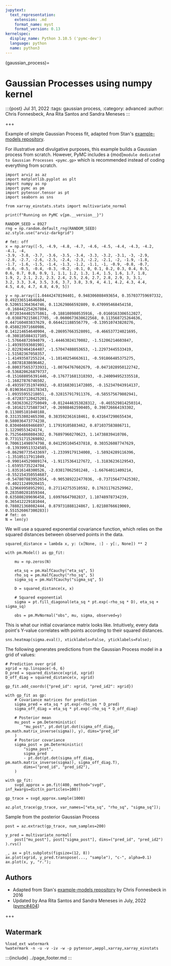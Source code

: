 ```yaml
---
jupytext:
  text_representation:
    extension: .md
    format_name: myst
    format_version: 0.13
kernelspec:
  display_name: Python 3.10.5 ('pymc-dev')
  language: python
  name: python3
---
```


(gaussian_process)=
# Gaussian Processes using numpy kernel

:::{post} Jul 31, 2022
:tags: gaussian process, 
:category: advanced
:author: Chris Fonnesbeck, Ana Rita Santos and Sandra Meneses
:::

+++

Example of simple Gaussian Process fit, adapted from Stan's [example-models repository](https://github.com/stan-dev/example-models/blob/master/misc/gaussian-process/gp-fit.stan).

For illustrative and divulgative purposes, this example builds a Gaussian process from scratch. However, PyMC includes a {mod}`module dedicated to Gaussian Processes <pymc.gp>` which is recommended instead of coding everything from scratch.

```{code-cell} ipython3
import arviz as az
import matplotlib.pyplot as plt
import numpy as np
import pymc as pm
import pytensor.tensor as pt
import seaborn as sns

from xarray_einstats.stats import multivariate_normal

print(f"Running on PyMC v{pm.__version__}")
```

```{code-cell} ipython3
RANDOM_SEED = 8927
rng = np.random.default_rng(RANDOM_SEED)
az.style.use("arviz-darkgrid")
```

```{code-cell} ipython3
# fmt: off
x = np.array([-5, -4.9, -4.8, -4.7, -4.6, -4.5, -4.4, -4.3, -4.2, -4.1, -4, 
-3.9, -3.8, -3.7, -3.6, -3.5, -3.4, -3.3, -3.2, -3.1, -3, -2.9, 
-2.8, -2.7, -2.6, -2.5, -2.4, -2.3, -2.2, -2.1, -2, -1.9, -1.8, 
-1.7, -1.6, -1.5, -1.4, -1.3, -1.2, -1.1, -1, -0.9, -0.8, -0.7, 
-0.6, -0.5, -0.4, -0.3, -0.2, -0.1, 0, 0.1, 0.2, 0.3, 0.4, 0.5, 
0.6, 0.7, 0.8, 0.9, 1, 1.1, 1.2, 1.3, 1.4, 1.5, 1.6, 1.7, 1.8, 
1.9, 2, 2.1, 2.2, 2.3, 2.4, 2.5, 2.6, 2.7, 2.8, 2.9, 3, 3.1, 
3.2, 3.3, 3.4, 3.5, 3.6, 3.7, 3.8, 3.9, 4, 4.1, 4.2, 4.3, 4.4, 
4.5, 4.6, 4.7, 4.8, 4.9, 5])

y = np.array([1.04442478194401, 0.948306088493654, 0.357037759697332, 0.492336514646604, 
0.520651364364746, 0.112629866592809, 0.470995468454158, -0.168442254267804, 
0.0720344402575861, -0.188108980535916, -0.0160163306512027, 
-0.0388792158617705, -0.0600673630622568, 0.113568725264636, 
0.447160403837629, 0.664421188556779, -0.139510743820276, 0.458823971660986, 
0.141214654640904, -0.286957663528091, -0.466537724021695, -0.308185884317105, 
-1.57664872694079, -1.44463024170082, -1.51206214603847, -1.49393593601901, 
-2.02292464164487, -1.57047488853653, -1.22973445533419, -1.51502367058357, 
-1.41493587255224, -1.10140254663611, -0.591866485375275, -1.08781838696462, 
-0.800375653733931, -1.00764767602679, -0.0471028950122742, -0.536820626879737, 
-0.151688056391446, -0.176771681318393, -0.240094952335518, -1.16827876746502, 
-0.493597351974992, -0.831683011472805, -0.152347043914137, 0.0190364158178343, 
-1.09355955218051, -0.328157917911376, -0.585575679802941, -0.472837120425201, 
-0.503633622750049, -0.0124446353828312, -0.465529814250314, 
-0.101621725887347, -0.26988462590405, 0.398726664193302, 0.113805181040188, 
0.331353802465398, 0.383592361618461, 0.431647298655434, 0.580036473774238, 
0.830404669466897, 1.17919105883462, 0.871037583886711, 1.12290553424174, 
0.752564860804382, 0.76897960270623, 1.14738839410786, 0.773151715269892, 
0.700611498974798, 0.0412951045437818, 0.303526087747629, -0.139399513324585, 
-0.862987735433697, -1.23399179134008, -1.58924289116396, -1.35105117911049, 
-0.990144529089174, -1.91175364127672, -1.31836236129543, -1.65955735224704, 
-1.83516148300526, -2.03817062501248, -1.66764011409214, -0.552154350554687, 
-0.547807883952654, -0.905389222477036, -0.737156477425302, -0.40211249920415, 
0.129669958952991, 0.271142753510592, 0.176311762529962, 0.283580281859344, 
0.635808289696458, 1.69976647982837, 1.10748978734239, 0.365412229181044, 
0.788821368082444, 0.879731888124867, 1.02180766619069, 0.551526067300283])
# fmt: on
N = len(y)
```

We will use a squared exponential covariance function, which relies on the squared distances between observed points in the data.

```{code-cell} ipython3
squared_distance = lambda x, y: (x[None, :] - y[:, None]) ** 2
```

```{code-cell} ipython3
with pm.Model() as gp_fit:

    mu = np.zeros(N)

    eta_sq = pm.HalfCauchy("eta_sq", 5)
    rho_sq = pm.HalfCauchy("rho_sq", 5)
    sigma_sq = pm.HalfCauchy("sigma_sq", 5)

    D = squared_distance(x, x)

    # Squared exponential
    sigma = pt.fill_diagonal(eta_sq * pt.exp(-rho_sq * D), eta_sq + sigma_sq)

    obs = pm.MvNormal("obs", mu, sigma, observed=y)
```

This is what our initial covariance matrix looks like. Intuitively, every data point's Y-value correlates with points according to their squared distances.

```{code-cell} ipython3
sns.heatmap(sigma.eval(), xticklabels=False, yticklabels=False);
```

The following generates predictions from the Gaussian Process model in a grid of values:

```{code-cell} ipython3
# Prediction over grid
xgrid = np.linspace(-6, 6)
D_pred = squared_distance(xgrid, xgrid)
D_off_diag = squared_distance(x, xgrid)

gp_fit.add_coords({"pred_id": xgrid, "pred_id2": xgrid})

with gp_fit as gp:
    # Covariance matrices for prediction
    sigma_pred = eta_sq * pt.exp(-rho_sq * D_pred)
    sigma_off_diag = eta_sq * pt.exp(-rho_sq * D_off_diag)

    # Posterior mean
    mu_post = pm.Deterministic(
        "mu_post", pt.dot(pt.dot(sigma_off_diag, pm.math.matrix_inverse(sigma)), y), dims="pred_id"
    )
    # Posterior covariance
    sigma_post = pm.Deterministic(
        "sigma_post",
        sigma_pred
        - pt.dot(pt.dot(sigma_off_diag, pm.math.matrix_inverse(sigma)), sigma_off_diag.T),
        dims=("pred_id", "pred_id2"),
    )
```

```{code-cell} ipython3
with gp_fit:
    svgd_approx = pm.fit(400, method="svgd", inf_kwargs=dict(n_particles=100))
```

```{code-cell} ipython3
gp_trace = svgd_approx.sample(1000)
```

```{code-cell} ipython3
az.plot_trace(gp_trace, var_names=["eta_sq", "rho_sq", "sigma_sq"]);
```

Sample from the posterior Gaussian Process

```{code-cell} ipython3
post = az.extract(gp_trace, num_samples=200)

y_pred = multivariate_normal(
    post["mu_post"], post["sigma_post"], dims=("pred_id", "pred_id2")
).rvs()
```

```{code-cell} ipython3
_, ax = plt.subplots(figsize=(12, 8))
ax.plot(xgrid, y_pred.transpose(..., "sample"), "c-", alpha=0.1)
ax.plot(x, y, "r.");
```

## Authors
*  Adapted from Stan's [example-models repository](https://github.com/stan-dev/example-models/blob/master/misc/gaussian-process/gp-fit.stan) by Chris Fonnesbeck in 2016
* Updated by Ana Rita Santos and Sandra Meneses in July, 2022 ([pymc#404](https://github.com/pymc-devs/pymc/pull/404))

+++

## Watermark

```{code-cell} ipython3
%load_ext watermark
%watermark -n -u -v -iv -w -p pytensor,aeppl,xarray,xarray_einstats
```

:::{include} ../page_footer.md
:::
